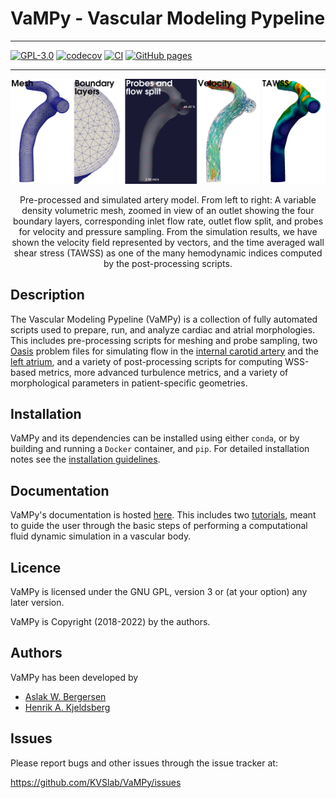 # VaMPy - Vascular Modeling Pypeline
_________________
[![GPL-3.0](https://img.shields.io/github/license/hkjeldsberg/vampy)](LICENSE)
[![codecov](https://codecov.io/gh/KVSlab/VaMPy/branch/master/graph/badge.svg?token=M2NMX6HOSZ)](https://codecov.io/gh/KVSlab/VaMPy)
[![CI](https://github.com/kvslab/vampy/actions/workflows/check_and_test_package.yml/badge.svg)](https://github.com/kvslab/vampy/actions/workflows/check_and_test_package.yml)
[![GitHub pages](https://github.com/kvslab/vampy/actions/workflows/deploy_pages.yml/badge.svg)](https://github.com/kvslab/vampy/actions/workflows/deploy_pages.yml)
_________________

<p align="center">
    <img src=docs/figures/artery_pipeline.png width="830 height="370" alt="Output pre processing"/>
</p>
<p align="center">
    Pre-processed and simulated artery model. From left to right: A variable density volumetric mesh, zoomed in view of an outlet showing the four boundary layers, corresponding inlet flow rate, outlet flow split, and probes for velocity and pressure sampling. From the simulation results, we have shown the velocity field represented by vectors, and the time averaged wall shear stress (TAWSS) as one of the many hemodynamic indices computed by the post-processing scripts.
</p>

Description
-----------
The Vascular Modeling Pypeline (VaMPy) is a collection of fully automated scripts used to prepare, run, and analyze cardiac and atrial morphologies.  This includes pre-processing scripts for meshing and probe sampling, two [Oasis](https://github.com/mikaem/Oasis) problem files for simulating flow in the [internal carotid artery](https://en.wikipedia.org/wiki/Internal_carotid_artery) and the [left atrium](https://en.wikipedia.org/wiki/Atrium_(heart)), and a variety of post-processing scripts for computing WSS-based metrics, more advanced turbulence metrics, and a variety of morphological parameters in patient-specific geometries. 

Installation
------------
VaMPy and its dependencies can be installed using either `conda`, or by building and running a `Docker` container, and `pip`. 
For detailed installation notes see the [installation guidelines](https://kvslab.github.io/VaMPy/installation.html).  

Documentation
-------------
VaMPy's documentation is hosted [here](https://kvslab.github.io/VaMPy).
This includes two [tutorials](https://kvslab.github.io/VaMPy/tutorials.html), meant to guide the user through the basic steps of performing a computational fluid dynamic simulation in a vascular body.

Licence
-------
VaMPy is licensed under the GNU GPL, version 3 or (at your option) any
later version.

VaMPy is Copyright (2018-2022) by the authors.

Authors
-------
VaMPy has been developed by

* [Aslak W. Bergersen](https://github.com/aslakbergersen)
* [Henrik A. Kjeldsberg](https://github.com/HKjeldsberg)

Issues
------
Please report bugs and other issues through the issue tracker at:

https://github.com/KVSlab/VaMPy/issues
